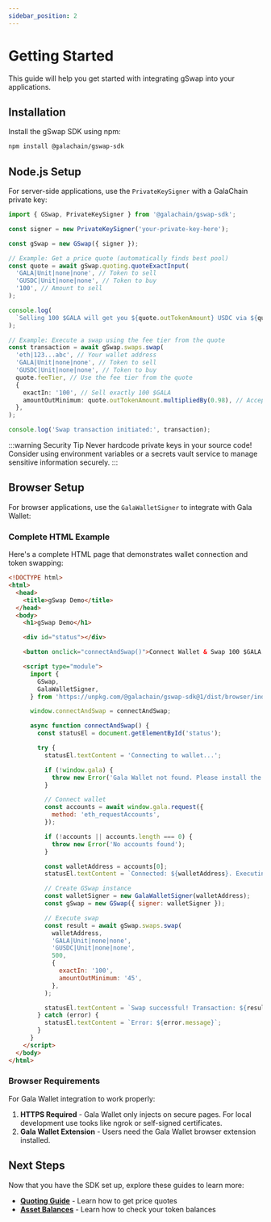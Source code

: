 ```yaml
---
sidebar_position: 2
---
```


# Getting Started

This guide will help you get started with integrating gSwap into your applications.

## Installation

Install the gSwap SDK using npm:

```bash
npm install @galachain/gswap-sdk
```

## Node.js Setup

For server-side applications, use the `PrivateKeySigner` with a GalaChain private key:

```typescript
import { GSwap, PrivateKeySigner } from '@galachain/gswap-sdk';

const signer = new PrivateKeySigner('your-private-key-here');

const gSwap = new GSwap({ signer });

// Example: Get a price quote (automatically finds best pool)
const quote = await gSwap.quoting.quoteExactInput(
  'GALA|Unit|none|none', // Token to sell
  'GUSDC|Unit|none|none', // Token to buy
  '100', // Amount to sell
);

console.log(
  `Selling 100 $GALA will get you ${quote.outTokenAmount} USDC via ${quote.feeTier} fee tier`,
);

// Example: Execute a swap using the fee tier from the quote
const transaction = await gSwap.swaps.swap(
  'eth|123...abc', // Your wallet address
  'GALA|Unit|none|none', // Token to sell
  'GUSDC|Unit|none|none', // Token to buy
  quote.feeTier, // Use the fee tier from the quote
  {
    exactIn: '100', // Sell exactly 100 $GALA
    amountOutMinimum: quote.outTokenAmount.multipliedBy(0.98), // Accept at least 98% of the quoted amount (slippage protection)
  },
);

console.log('Swap transaction initiated:', transaction);
```

:::warning Security Tip
Never hardcode private keys in your source code! Consider using environment variables or a secrets vault service to manage sensitive information securely.
:::

## Browser Setup

For browser applications, use the `GalaWalletSigner` to integrate with Gala Wallet:

### Complete HTML Example

Here's a complete HTML page that demonstrates wallet connection and token swapping:

```html
<!DOCTYPE html>
<html>
  <head>
    <title>gSwap Demo</title>
  </head>
  <body>
    <h1>gSwap Demo</h1>

    <div id="status"></div>

    <button onclick="connectAndSwap()">Connect Wallet & Swap 100 $GALA for USDC</button>

    <script type="module">
      import {
        GSwap,
        GalaWalletSigner,
      } from 'https://unpkg.com/@galachain/gswap-sdk@1/dist/browser/index.js';

      window.connectAndSwap = connectAndSwap;

      async function connectAndSwap() {
        const statusEl = document.getElementById('status');

        try {
          statusEl.textContent = 'Connecting to wallet...';

          if (!window.gala) {
            throw new Error('Gala Wallet not found. Please install the Gala Wallet extension.');
          }

          // Connect wallet
          const accounts = await window.gala.request({
            method: 'eth_requestAccounts',
          });

          if (!accounts || accounts.length === 0) {
            throw new Error('No accounts found');
          }

          const walletAddress = accounts[0];
          statusEl.textContent = `Connected: ${walletAddress}. Executing swap...`;

          // Create GSwap instance
          const walletSigner = new GalaWalletSigner(walletAddress);
          const gSwap = new GSwap({ signer: walletSigner });

          // Execute swap
          const result = await gSwap.swaps.swap(
            walletAddress,
            'GALA|Unit|none|none',
            'GUSDC|Unit|none|none',
            500,
            {
              exactIn: '100',
              amountOutMinimum: '45',
            },
          );

          statusEl.textContent = `Swap successful! Transaction: ${result.txId || 'pending'}`;
        } catch (error) {
          statusEl.textContent = `Error: ${error.message}`;
        }
      }
    </script>
  </body>
</html>
```

### Browser Requirements

For Gala Wallet integration to work properly:

1. **HTTPS Required** - Gala Wallet only injects on secure pages. For local development use tooks like ngrok or self-signed certificates.
2. **Gala Wallet Extension** - Users need the Gala Wallet browser extension installed.

## Next Steps

Now that you have the SDK set up, explore these guides to learn more:

- **[Quoting Guide](./tutorial-basics/quoting.md)** - Learn how to get price quotes
- **[Asset Balances](./tutorial-basics/asset-balances.md)** - Learn how to check your token balances
